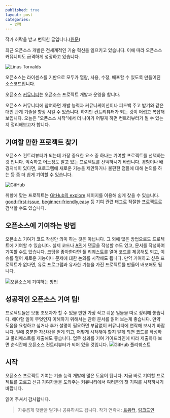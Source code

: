 ```yaml
---
published: true
layout: post
categories:
  - 번역
---
```


작가 허락을 받고 번역한 글입니다.([원문](https://dev.to/basecampxd/find-open-source-project-to-contribute-m4o))

최근 오픈소스 개발은 전세계적인 기술 혁신을 일으키고 있습니다. 이에 따라 오픈소스 커뮤니티도 급격하게 성장하고 있습니다.

![Linus Torvalds](https://res.cloudinary.com/practicaldev/image/fetch/s--wXeXKOV2--/c_limit%2Cf_auto%2Cfl_progressive%2Cq_auto%2Cw_880/https://dev-to-uploads.s3.amazonaws.com/uploads/articles/7f4ogr7zd2x39r9qw5go.jpg)

오픈소스는 라이센스를 기반으로 모두가 열람, 사용, 수정, 배포할 수 있도록 만들어진 소스코드입니다.

오픈소스 [커뮤니티](https://opensource.org/community)는 오픈소스 프로젝트 개발과 운영을 합니다.

오픈소스 커뮤니티에 참여하면 개발 능력과 커뮤니케이션이나 피드백 주고 받기와 같은 대인 관계 기술을 향상 시킬 수 있습니다. 하지만 컨트리뷰터가 되는 것이 어렵고 복잡해 보입니다. 오늘은 "오픈소스 시작"에서 더 나아가 어떻게 하면 컨트리뷰터가 될 수 있는지 정리해보고자 합니다.

## 기여할 만한 프로젝트 찾기
오픈소스 컨트리뷰터가 되는데 가장 중요한 요소 중 하나는 기여할 프로젝트를 선택하는 것 입니다. 익숙하고 어느정도 알고 있는 프로젝트를 선택하시기 바랍니다. 경험이나 배경지식이 있다면, 프로그램에 새로운 기능을 제안하거나 불편한 점들에 대해 논의를 하는 등 좀 더 쉽게 기여할 수 있습니다.

![GitHub](https://res.cloudinary.com/practicaldev/image/fetch/s--ltPgAol0--/c_limit%2Cf_auto%2Cfl_progressive%2Cq_auto%2Cw_880/https://dev-to-uploads.s3.amazonaws.com/uploads/articles/f6bmkzd6mffp01akj82d.png)

취향에 맞는 프로젝트는 [GitHub의 explore](https://github.com/explore) 페이지를 이용해 쉽게 찾을 수 있습니다. [good-first-issue](https://github.com/topics/good-first-issue), [beginner-friendly](https://github.com/topics/beginner-friendly),[easy](https://github.com/topics/easy) 등 기여 관련 태그로 적절한 프로젝트르 검색할 수도 있습니다.

## 오픈소스에 기여하는 방법
오픈소스 기여가 코드 작성만 의미 하는 것은 아닙니다. 그 외에 많은 방법으로도 프로젝트에 기여할 수 있습니다. 실제 코드나 [API](https://aviyel.com/post/78/say-hello-to-hoppscotch-our-first-open-source-project-on-aviyel)에 댓글을 작성할 수도 있고, 문서를 작성하여 기여할 수도 있습니다. 코딩을 좋아한다면 풀 리퀘스트를 열어 코드를 제공해도 되고, 이슈를 열어 새로운 기능이나 문제에 대한 논의를 시작해도 됩니다. 만약 기여하고 싶은 프로젝트가 없다면, 유료 프로그램과 유사한 기능을 가진 프로젝트를 만들어 배포해도 됩니다.

![오픈소스에 기여하는 방법](https://res.cloudinary.com/practicaldev/image/fetch/s--NBve7YfH--/c_limit%2Cf_auto%2Cfl_progressive%2Cq_auto%2Cw_880/https://dev-to-uploads.s3.amazonaws.com/uploads/articles/s5pgug12v0qvwdvllevt.png)

## 성공적인 오픈소스 기여 팁!
프로젝트들은 보통 초보자가 할 수 있을 만한 가장 작고 쉬운 일들을 따로 정리해 놓습니다. 해야할 일이 무엇인지 이해하기 위해서는 관련 문서를 읽어 보는게 좋습니다. 만약 도움을 요청하고 싶거나 추가 설명이 필요하면 부담없이 커뮤니티에 연락해 보시기 바랍니다. 일에 충분한 자신감을 얻게 되고, 어떻게 시작해야 할지 알게 되면 코드를 작성하고 풀리퀘스트를 제출해도 좋습니다. 업무 성과를 기여 가이드라인에 따라 제출하다 보면 순식간에 오픈소스 컨트리뷰터가 되어 있을 것입니다.
![GitHub 풀리퀘스트](https://res.cloudinary.com/practicaldev/image/fetch/s--1ZXGXEdq--/c_limit%2Cf_auto%2Cfl_progressive%2Cq_auto%2Cw_880/https://dev-to-uploads.s3.amazonaws.com/uploads/articles/cdr0rzqntvo41vbahuu1.png)

## 시작
오픈소스 프로젝트 기여는 기술 능력 개발에 많은 도움이 됩니다. 지금 바로 기여할 프로젝트를 고르고 신규 기여자들을 도와주는 커뮤니티에서 여러분의 첫 기여를 시작하시기 바랍니다.

읽어 주셔서 감사합니다.

> 자유롭게 댓글을 달거나 공유하셔도 됩니다. 작가 연락처: [트위터](https://hashnode.com/@saharshlaud), [링크드인](https://in.linkedin.com/in/saharsh-laud)
